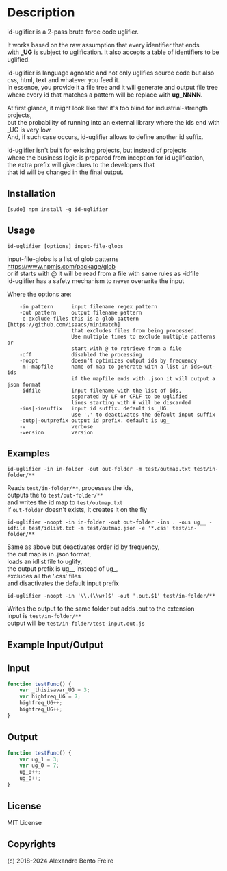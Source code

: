 # Description

id-uglifier is a 2-pass brute force code uglifier.  
  
It works based on the raw assumption that every identifier that ends  
with **_UG** is subject to uglification. It also accepts a table of identifiers to be uglified.  
  
id-uglifier is language agnostic and not only uglifies source code but also  
css, html, text and whatever you feed it.  
In essence, you provide it a file tree and it will generate and output file tree  
where every id that matches a pattern will be replace with **ug_NNNN**. 
  
At first glance, it might look like that it's too blind for industrial-strength projects,  
but the probability of running into an external library where the ids end with _UG is very low.  
And, if such case occurs, id-uglifier allows to define another id suffix.
  
id-uglifier isn't built for existing projects, but instead of projects  
where the business logic is prepared from inception for id uglification,  
the extra prefix will give clues to the developers that  
that id will be changed in the final output.  

## Installation

`[sudo] npm install -g id-uglifier`  

## Usage

`id-uglifier [options] input-file-globs`

input-file-globs is a list of glob patterns https://www.npmjs.com/package/glob  
or if starts with @ it will be read from a file with same rules as -idfile  
id-uglifier has a safety mechanism to never overwrite the input  
  
Where the options are:  
```
    -in pattern      input filename regex pattern  
    -out pattern     output filename pattern  
    -e exclude-files this is a glob pattern [https://github.com/isaacs/minimatch]  
                     that excludes files from being processed.  
                     Use multiple times to exclude multiple patterns or  
                     start with @ to retrieve from a file  
    -off             disabled the processing  
    -noopt           doesn't optimizes output ids by frequency  
    -m|-mapfile      name of map to generate with a list in-ids=out-ids  
                     if the mapfile ends with .json it will output a json format  
    -idfile          input filename with the list of ids,  
                     separated by LF or CRLF to be uglified  
                     lines starting with # will be discarded  
    -ins|-insuffix   input id suffix. default is _UG.  
                     use '.' to deactivates the default input suffix  
    -outp|-outprefix output id prefix. default is ug_  
    -v               verbose  
    -version         version  
```

## Examples

`id-uglifier -in in-folder -out out-folder -m test/outmap.txt test/in-folder/**`  

Reads `test/in-folder/**`, processes the ids,  
outputs the to `test/out-folder/**`  
and writes the id map to `test/outmap.txt`  
If `out-folder` doesn't exists, it creates it on the fly  

`id-uglifier -noopt -in in-folder -out out-folder -ins . -ous ug__ -idfile test/idlist.txt -m test/outmap.json -e '*.css' test/in-folder/**`  

Same as above but deactivates order id by frequency,  
the out map is in .json format,  
loads an idlist file to uglify,  
the output prefix is ug__ instead of ug_,  
excludes all the '.css' files  
and disactivates the default input prefix  

`id-uglifier -noopt -in '\\.(\\w+)$' -out '.out.$1' test/in-folder/**`  

Writes the output to the same folder but adds  .out to the extension  
input is ``test/in-folder/**``  
output will be `test/in-folder/test-input.out.js`  

## Example Input/Output

## Input
```javascript
function testFunc() {  
    var _thisisavar_UG = 3;  
    var highfreq_UG = 7;  
    highfreq_UG++;  
    highfreq_UG++;  
}
```

## Output
```javascript
function testFunc() {  
    var ug_1 = 3;  
    var ug_0 = 7;  
    ug_0++;  
    ug_0++;  
}
```

## License

MIT License

## Copyrights

(c) 2018-2024 Alexandre Bento Freire